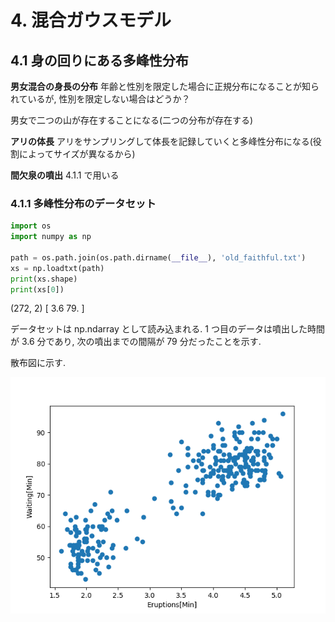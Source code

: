 # 4. 混合ガウスモデル

## 4.1 身の回りにある多峰性分布

**男女混合の身長の分布**
年齢と性別を限定した場合に正規分布になることが知られているが, 性別を限定しない場合はどうか？

男女で二つの山が存在することになる(二つの分布が存在する)

**アリの体長**
アリをサンプリングして体長を記録していくと多峰性分布になる(役割によってサイズが異なるから)

**間欠泉の噴出**
4.1.1 で用いる

### 4.1.1 多峰性分布のデータセット

```Python
import os
import numpy as np

path = os.path.join(os.path.dirname(__file__), 'old_faithful.txt')
xs = np.loadtxt(path)
print(xs.shape)
print(xs[0])
```

(272, 2)
[ 3.6 79. ]

データセットは np.ndarray として読み込まれる. 1 つ目のデータは噴出した時間が 3.6 分であり, 次の噴出までの間隔が 79 分だったことを示す.

散布図に示す.

![alt text](4_4.png)
